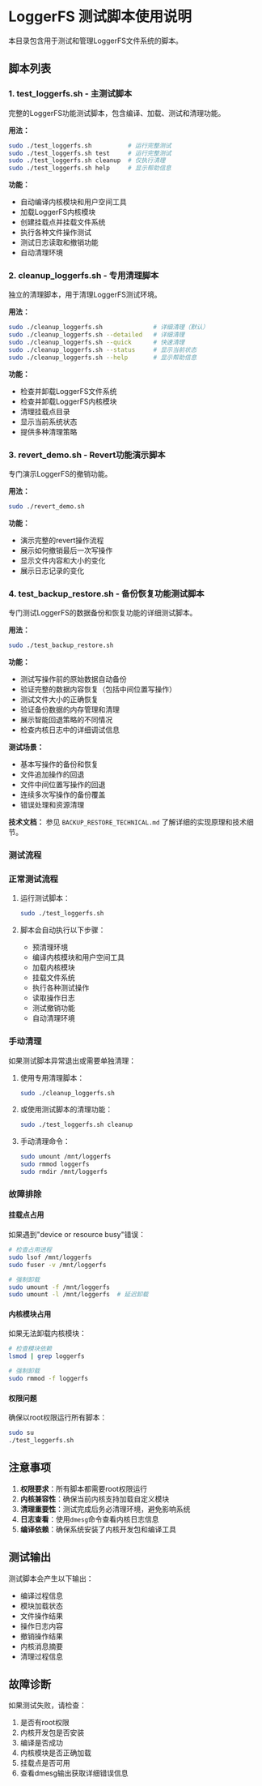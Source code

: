 # LoggerFS 测试脚本使用说明

本目录包含用于测试和管理LoggerFS文件系统的脚本。

## 脚本列表

### 1. test_loggerfs.sh - 主测试脚本
完整的LoggerFS功能测试脚本，包含编译、加载、测试和清理功能。

**用法：**
```bash
sudo ./test_loggerfs.sh          # 运行完整测试
sudo ./test_loggerfs.sh test     # 运行完整测试
sudo ./test_loggerfs.sh cleanup  # 仅执行清理
sudo ./test_loggerfs.sh help     # 显示帮助信息
```

**功能：**
- 自动编译内核模块和用户空间工具
- 加载LoggerFS内核模块
- 创建挂载点并挂载文件系统
- 执行各种文件操作测试
- 测试日志读取和撤销功能
- 自动清理环境

### 2. cleanup_loggerfs.sh - 专用清理脚本
独立的清理脚本，用于清理LoggerFS测试环境。

**用法：**
```bash
sudo ./cleanup_loggerfs.sh              # 详细清理（默认）
sudo ./cleanup_loggerfs.sh --detailed   # 详细清理
sudo ./cleanup_loggerfs.sh --quick      # 快速清理
sudo ./cleanup_loggerfs.sh --status     # 显示当前状态
sudo ./cleanup_loggerfs.sh --help       # 显示帮助信息
```

**功能：**
- 检查并卸载LoggerFS文件系统
- 检查并卸载LoggerFS内核模块
- 清理挂载点目录
- 显示当前系统状态
- 提供多种清理策略

### 3. revert_demo.sh - Revert功能演示脚本
专门演示LoggerFS的撤销功能。

**用法：**
```bash
sudo ./revert_demo.sh
```

**功能：**
- 演示完整的revert操作流程
- 展示如何撤销最后一次写操作
- 显示文件内容和大小的变化
- 展示日志记录的变化

### 4. test_backup_restore.sh - 备份恢复功能测试脚本
专门测试LoggerFS的数据备份和恢复功能的详细测试脚本。

**用法：**
```bash
sudo ./test_backup_restore.sh
```

**功能：**
- 测试写操作前的原始数据自动备份
- 验证完整的数据内容恢复（包括中间位置写操作）
- 测试文件大小的正确恢复
- 验证备份数据的内存管理和清理
- 展示智能回退策略的不同情况
- 检查内核日志中的详细调试信息

**测试场景：**
- 基本写操作的备份和恢复
- 文件追加操作的回退
- 文件中间位置写操作的回退
- 连续多次写操作的备份覆盖
- 错误处理和资源清理

**技术文档：**
参见 `BACKUP_RESTORE_TECHNICAL.md` 了解详细的实现原理和技术细节。

### 测试流程

### 正常测试流程
1. 运行测试脚本：
   ```bash
   sudo ./test_loggerfs.sh
   ```

2. 脚本会自动执行以下步骤：
   - 预清理环境
   - 编译内核模块和用户空间工具
   - 加载内核模块
   - 挂载文件系统
   - 执行各种测试操作
   - 读取操作日志
   - 测试撤销功能
   - 自动清理环境

### 手动清理
如果测试脚本异常退出或需要单独清理：

1. 使用专用清理脚本：
   ```bash
   sudo ./cleanup_loggerfs.sh
   ```

2. 或使用测试脚本的清理功能：
   ```bash
   sudo ./test_loggerfs.sh cleanup
   ```

3. 手动清理命令：
   ```bash
   sudo umount /mnt/loggerfs
   sudo rmmod loggerfs
   sudo rmdir /mnt/loggerfs
   ```

### 故障排除

#### 挂载点占用
如果遇到"device or resource busy"错误：
```bash
# 检查占用进程
sudo lsof /mnt/loggerfs
sudo fuser -v /mnt/loggerfs

# 强制卸载
sudo umount -f /mnt/loggerfs
sudo umount -l /mnt/loggerfs  # 延迟卸载
```

#### 内核模块占用
如果无法卸载内核模块：
```bash
# 检查模块依赖
lsmod | grep loggerfs

# 强制卸载
sudo rmmod -f loggerfs
```

#### 权限问题
确保以root权限运行所有脚本：
```bash
sudo su
./test_loggerfs.sh
```

## 注意事项

1. **权限要求**：所有脚本都需要root权限运行
2. **内核兼容性**：确保当前内核支持加载自定义模块
3. **清理重要性**：测试完成后务必清理环境，避免影响系统
4. **日志查看**：使用`dmesg`命令查看内核日志信息
5. **编译依赖**：确保系统安装了内核开发包和编译工具

## 测试输出

测试脚本会产生以下输出：
- 编译过程信息
- 模块加载状态
- 文件操作结果
- 操作日志内容
- 撤销操作结果
- 内核消息摘要
- 清理过程信息

## 故障诊断

如果测试失败，请检查：
1. 是否有root权限
2. 内核开发包是否安装
3. 编译是否成功
4. 内核模块是否正确加载
5. 挂载点是否可用
6. 查看dmesg输出获取详细错误信息
